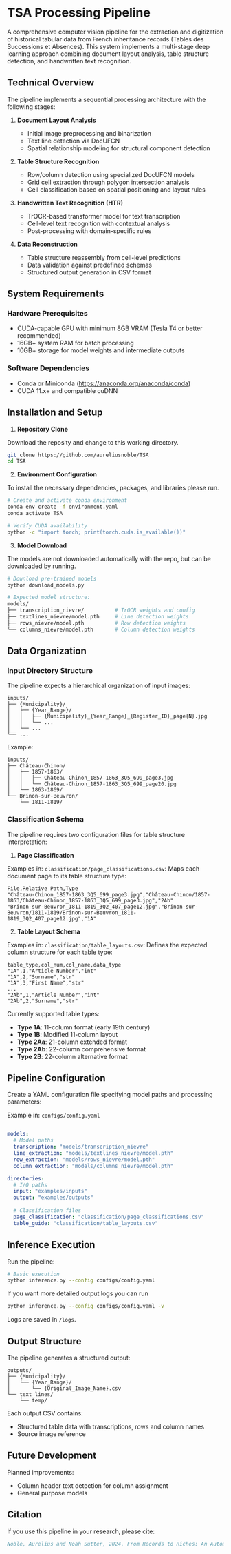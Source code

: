 # TSA Processing Pipeline

A comprehensive computer vision pipeline for the extraction and digitization of historical tabular data from French inheritance records (Tables des Successions et Absences). This system implements a multi-stage deep learning approach combining document layout analysis, table structure detection, and handwritten text recognition.

## Technical Overview

The pipeline implements a sequential processing architecture with the following stages:

1. **Document Layout Analysis**
   - Initial image preprocessing and binarization
   - Text line detection via DocUFCN
   - Spatial relationship modeling for structural component detection

2. **Table Structure Recognition**
   - Row/column detection using specialized DocUFCN models
   - Grid cell extraction through polygon intersection analysis
   - Cell classification based on spatial positioning and layout rules

3. **Handwritten Text Recognition (HTR)**
   - TrOCR-based transformer model for text transcription
   - Cell-level text recognition with contextual analysis
   - Post-processing with domain-specific rules

4. **Data Reconstruction**
   - Table structure reassembly from cell-level predictions
   - Data validation against predefined schemas
   - Structured output generation in CSV format

## System Requirements

### Hardware Prerequisites
- CUDA-capable GPU with minimum 8GB VRAM (Tesla T4 or better recommended)
- 16GB+ system RAM for batch processing
- 10GB+ storage for model weights and intermediate outputs

### Software Dependencies
- Conda or Miniconda (https://anaconda.org/anaconda/conda)
- CUDA 11.x+ and compatible cuDNN

## Installation and Setup

1. **Repository Clone**

Download the reposity and change to this working directory.
```bash
git clone https://github.com/aureliusnoble/TSA
cd TSA
```

2. **Environment Configuration**

To install the necessary dependencies, packages, and libraries please run.
```bash
# Create and activate conda environment
conda env create -f environment.yaml
conda activate TSA

# Verify CUDA availability
python -c "import torch; print(torch.cuda.is_available())"
```

3. **Model Download**

The models are not downloaded automatically with the repo, but can be downloaded by running.
```bash
# Download pre-trained models
python download_models.py

# Expected model structure:
models/
├── transcription_nievre/          # TrOCR weights and config
├── textlines_nievre/model.pth     # Line detection weights
├── rows_nievre/model.pth          # Row detection weights
└── columns_nievre/model.pth       # Column detection weights
```

## Data Organization

### Input Directory Structure
The pipeline expects a hierarchical organization of input images:

```
inputs/
├── {Municipality}/
│   ├── {Year_Range}/
│   │   ├── {Municipality}_{Year_Range}_{Register_ID}_page{N}.jpg
│   │   └── ...
│   └── ...
└── ...
```

Example:
```
inputs/
├── Château-Chinon/
│   ├── 1857-1863/
│   │   ├── Château-Chinon_1857-1863_3Q5_699_page3.jpg
│   │   └── Château-Chinon_1857-1863_3Q5_699_page20.jpg
│   └── 1863-1869/
└── Brinon-sur-Beuvron/
    └── 1811-1819/
```

### Classification Schema

The pipeline requires two configuration files for table structure interpretation:

1. **Page Classification** 

Examples in: `classification/page_classifications.csv`:
Maps each document page to its table structure type:

```csv
File,Relative Path,Type
"Château-Chinon_1857-1863_3Q5_699_page3.jpg","Château-Chinon/1857-1863/Château-Chinon_1857-1863_3Q5_699_page3.jpg","2Ab"
"Brinon-sur-Beuvron_1811-1819_3Q2_407_page12.jpg","Brinon-sur-Beuvron/1811-1819/Brinon-sur-Beuvron_1811-1819_3Q2_407_page12.jpg","1A"
```

2. **Table Layout Schema** 

Examples in: `classification/table_layouts.csv`:
Defines the expected column structure for each table type:

```csv
table_type,col_num,col_name,data_type
"1A",1,"Article Number","int"
"1A",2,"Surname","str"
"1A",3,"First Name","str"
...
"2Ab",1,"Article Number","int"
"2Ab",2,"Surname","str"
```

Currently supported table types:
- **Type 1A**: 11-column format (early 19th century)
- **Type 1B**: Modified 11-column layout
- **Type 2Aa**: 21-column extended format
- **Type 2Ab**: 22-column comprehensive format
- **Type 2B**: 22-column alternative format

## Pipeline Configuration

Create a YAML configuration file specifying model paths and processing parameters:

Example in: `configs/config.yaml`

```yaml

models:
  # Model paths
  transcription: "models/transcription_nievre"
  line_extraction: "models/textlines_nievre/model.pth"
  row_extraction: "models/rows_nievre/model.pth"
  column_extraction: "models/columns_nievre/model.pth"

directories:
  # I/O paths
  input: "examples/inputs"
  output: "examples/outputs"
  
  # Classification files
  page_classification: "classification/page_classifications.csv"
  table_guide: "classification/table_layouts.csv"
```

## Inference Execution

Run the pipeline:
```bash
# Basic execution
python inference.py --config configs/config.yaml
```

If you want more detailed output logs you can run
```bash
python inference.py --config configs/config.yaml -v
```
Logs are saved in `/logs`.

## Output Structure

The pipeline generates a structured output:

```
outputs/
├── {Municipality}/
│   └── {Year_Range}/
│       └── {Original_Image_Name}.csv
└── text_lines/
    └── temp/
```

Each output CSV contains:
- Structured table data with transcriptions, rows and column names
- Source image reference

## Future Development

Planned improvements:
- Column header text detection for column assignment
- General purpose models

## Citation

If you use this pipeline in your research, please cite:
```bibtex
Noble, Aurelius and Noah Sutter, 2024. From Records to Riches: An Automated Pipeline for Digitising French Inheritance Records.
```
